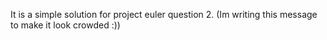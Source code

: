 It is a simple solution for project euler question 2. (Im writing this message to make it look crowded :))
